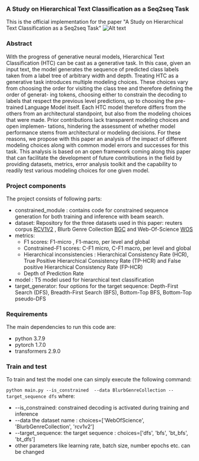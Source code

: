 ### A Study on Hierarchical Text Classification as a Seq2seq Task
This is the official implementation for the paper "A Study on Hierarchical Text Classification as a Seq2seq Task" 
![Alt text](./SHTC.svg " SHTC illustration. The Target generator offers 4 target sequence options, green nodes denote correct
document labels. The constrained module is optional, without it, SHTC operates like a standard T5 architecture. During auto-regressive decoding, this latter computes the probability distribution over the next
possible tokens set based on prior predictions and global hierarchy, while nullifying others (constrained
probs). To enhance clarity, we only consider a BFS target. For instance, if the model has already generated
“A -” the constrained module will distribute the probabilities over {B, C} (indicated by the green arrow
and green box). The purple and yellow arrows illustrate the next 2 constrained generation steps.")
### Abstract
With the progress of generative neural models, Hierarchical Text Classification
(HTC) can be cast as a generative task. In this case, given an input text, the model generates
the sequence of predicted class labels taken from a label tree of arbitrary width and depth.
Treating HTC as a generative task introduces multiple modeling choices. These choices vary
from choosing the order for visiting the class tree and therefore defining the order of generat-
ing tokens, choosing either to constrain the decoding to labels that respect the previous level
predictions, up to choosing the pre-trained Language Model itself. Each HTC model therefore
differs from the others from an architectural standpoint, but also from the modeling choices
that were made. Prior contributions lack transparent modeling choices and open implemen-
tations, hindering the assessment of whether model performance stems from architectural or
modeling decisions. For these reasons, we propose with this paper an analysis of the impact
of different modeling choices along with common model errors and successes for this task.
This analysis is based on an open framework coming along this paper that can facilitate the
development of future contributions in the field by providing datasets, metrics, error analysis
toolkit and the capability to readily test various modeling choices for one given model.

### Project components

The project consists of following parts:
- constrained_module : contains code for constrained sequence generation for both training and inference with beam search. 
- dataset:  Repository for the three datasets used in this paper:  reuters corpus [RCV1V2](http://www.ai.mit.edu/projects/jmlr/papers/volume5/lewis04a/lyrl2004_rcv1v2_README.htm) , Blurb Genre Collection [BGC](https://www.inf.uni-hamburg.de/en/inst/ab/lt/resources/data/blurb-genre-collection.html) and Web-Of-Science [WOS](https://data.mendeley.com/datasets/9rw3vkcfy4/2)
- metrics: 
  - F1 scores: F1-micro , F1-macro, per level and global
  - Constrained-F1 scores: C-F1 micro, C-F1 macro, per level and global
  - Hierarchical inconsistencies : Hierarchical Consistency Rate (HCR), True Positive Hierarchical
Consistency Rate (TP-HCR) and False positive Hierarchical Consistency Rate (FP-HCR)
  - Depth of Prediction Rate
- model : T5 model used for hierarchical text classification
- target_generator: four options for the target sequence: Depth-First Search (DFS), Breadth-First Search (BFS), Bottom-Top BFS,  Bottom-Top pseudo-DFS

### Requirements
The main dependencies to run this code are:
- python 3.7.9
- pytorch 1.7.0
- transformers 2.9.0

### Train and test

To train and test the model one can simply execute the following command:

```python main.py --is_constrained  --data BlurbGenreCollection --target_sequence dfs```
where:
- --is_constrained: constrained decoding is activated during training and inference
- --data the dataset name : choices=['WebOfScience', 'BlurbGenreCollection', 'rcv1v2']
- --target_sequence: the target sequence : choices=['dfs', 'bfs', 'bt_bfs', 'bt_dfs']
- other parameters like learning rate, batch size, number epochs etc. can be changed 
